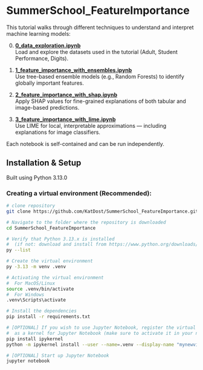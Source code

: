 # SummerSchool_FeatureImportance

This tutorial walks through different techniques to understand and interpret machine learning models:

0. **[0_data_exploration.ipynb](0__data_exploration.ipynb)**  
   Load and explore the datasets used in the tutorial (Adult, Student Performance, Digits).

1. **[1_feature_importance_with_ensembles.ipynb](1__feature_importance_with_ensembles.ipynb)**  
   Use tree-based ensemble models (e.g., Random Forests) to identify globally important features.

2. **[2_feature_importance_with_shap.ipynb](2__feature_importance_with_shap.ipynb)**  
   Apply SHAP values for fine-grained explanations of both tabular and image-based predictions.

3. **[3_feature_importance_with_lime.ipynb](3__feature_importance_with_lime.ipynb)**  
   Use LIME for local, interpretable approximations — including explanations for image classifiers.

Each notebook is self-contained and can be run independently.


## Installation & Setup

Built using Python 3.13.0

### Creating a virtual environment (Recommended):
```bash
# clone repository
git clone https://github.com/KatDost/SummerSchool_FeatureImportance.git

# Navigate to the folder where the repository is downloaded
cd SummerSchool_FeatureImportance

# Verify that Python 3.13.x is installed
#  (if not: download and install from https://www.python.org/downloads/)
py --list

# Create the virtual environment
py -3.13 -m venv .venv

# Activating the virtual environment
#  For MacOS/Linux
source .venv/bin/activate
#  For Windows
.venv\Scripts\activate

# Install the dependencies
pip install -r requirements.txt

# [OPTIONAL] If you wish to use Jupyter Notebook, register the virtual environment
#  as a kernel for Jupyter Notebook (make sure to activate it in your notebook)
pip install ipykernel
python -m ipykernel install --user --name=.venv --display-name "mynewvirtualenvironment"

# [OPTIONAL] Start up Jupyter Notebook
jupyter notebook
```
